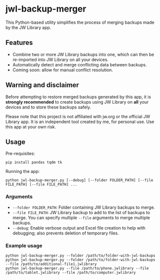 # jwl-backup-merger

This Python-based utility simplifies the process of merging backups made by the JW Library app.

## Features

- Combine two or more JW Library backups into one, which can then be re-imported into JW Library on all your devices.
- Automatically detect and merge conflicting data between backups.
- Coming soon: allow for manual conflict resolution.

## Warning and disclaimer
Before attempting to restore merged backups generated by this app, it is **strongly recommended** to create backups using JW Library on **all** your devices and to store these backups safely.

Please note that this project is not affiliated with jw.org or the official JW Library app. It is an independent tool created by me, for personal use. Use this app at your own risk.

## Usage

Pre-requisites:

    pip install pandas tqdm tk

Running the app:

    python jwl-backup-merger.py [--debug] [--folder FOLDER_PATH] [--file FILE_PATH] [--file FILE_PATH] ...

### Arguments

- `--folder FOLDER_PATH`: Folder containing JW Library backups to merge.
- `--file FILE_PATH`: JW Library backup to add to the list of backups to merge. You can specify multiple `--file` arguments to merge multiple backups.
- `--debug`: Enable verbose output and Excel file creation to help with debugging; also prevents deletion of temporary files.

### Example usage

    python jwl-backup-merger.py --folder /path/to/folder-with-jwl-backups
    python jwl-backup-merger.py --folder /path/to/folder-with-jwl-backups --file /path/to/additional-file1.jwlibrary
    python jwl-backup-merger.py --file /path/to/phone.jwlibrary --file /path/to/tablet.jwlibrary --file /path/to/computer.jwlibrary
